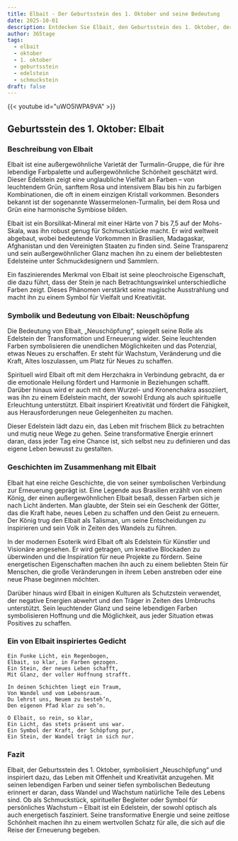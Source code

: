 ```yaml
---
title: Elbait - Der Geburtsstein des 1. Oktober und seine Bedeutung
date: 2025-10-01
description: Entdecken Sie Elbait, den Geburtsstein des 1. Oktober, der Neuschöpfung symbolisiert. Seine Symbolik und Geschichte werden Sie inspirieren.
author: 365tage
tags:
  - elbait
  - oktober
  - 1. oktober
  - geburtsstein
  - edelstein
  - schmuckstein
draft: false
---
```


{{< youtube id="uWO5lWPA9VA" >}}

## Geburtsstein des 1. Oktober: Elbait

### Beschreibung von Elbait

Elbait ist eine außergewöhnliche Varietät der Turmalin-Gruppe, die für ihre lebendige Farbpalette und außergewöhnliche Schönheit geschätzt wird. Dieser Edelstein zeigt eine unglaubliche Vielfalt an Farben – von leuchtendem Grün, sanftem Rosa und intensivem Blau bis hin zu farbigen Kombinationen, die oft in einem einzigen Kristall vorkommen. Besonders bekannt ist der sogenannte Wassermelonen-Turmalin, bei dem Rosa und Grün eine harmonische Symbiose bilden.

Elbait ist ein Borsilikat-Mineral mit einer Härte von 7 bis 7,5 auf der Mohs-Skala, was ihn robust genug für Schmuckstücke macht. Er wird weltweit abgebaut, wobei bedeutende Vorkommen in Brasilien, Madagaskar, Afghanistan und den Vereinigten Staaten zu finden sind. Seine Transparenz und sein außergewöhnlicher Glanz machen ihn zu einem der beliebtesten Edelsteine unter Schmuckdesignern und Sammlern.

Ein faszinierendes Merkmal von Elbait ist seine pleochroische Eigenschaft, die dazu führt, dass der Stein je nach Betrachtungswinkel unterschiedliche Farben zeigt. Dieses Phänomen verstärkt seine magische Ausstrahlung und macht ihn zu einem Symbol für Vielfalt und Kreativität.

### Symbolik und Bedeutung von Elbait: Neuschöpfung

Die Bedeutung von Elbait, „Neuschöpfung“, spiegelt seine Rolle als Edelstein der Transformation und Erneuerung wider. Seine leuchtenden Farben symbolisieren die unendlichen Möglichkeiten und das Potenzial, etwas Neues zu erschaffen. Er steht für Wachstum, Veränderung und die Kraft, Altes loszulassen, um Platz für Neues zu schaffen.

Spirituell wird Elbait oft mit dem Herzchakra in Verbindung gebracht, da er die emotionale Heilung fördert und Harmonie in Beziehungen schafft. Darüber hinaus wird er auch mit dem Wurzel- und Kronenchakra assoziiert, was ihn zu einem Edelstein macht, der sowohl Erdung als auch spirituelle Erleuchtung unterstützt. Elbait inspiriert Kreativität und fördert die Fähigkeit, aus Herausforderungen neue Gelegenheiten zu machen.

Dieser Edelstein lädt dazu ein, das Leben mit frischem Blick zu betrachten und mutig neue Wege zu gehen. Seine transformative Energie erinnert daran, dass jeder Tag eine Chance ist, sich selbst neu zu definieren und das eigene Leben bewusst zu gestalten.

### Geschichten im Zusammenhang mit Elbait

Elbait hat eine reiche Geschichte, die von seiner symbolischen Verbindung zur Erneuerung geprägt ist. Eine Legende aus Brasilien erzählt von einem König, der einen außergewöhnlichen Elbait besaß, dessen Farben sich je nach Licht änderten. Man glaubte, der Stein sei ein Geschenk der Götter, das die Kraft habe, neues Leben zu schaffen und den Geist zu erneuern. Der König trug den Elbait als Talisman, um seine Entscheidungen zu inspirieren und sein Volk in Zeiten des Wandels zu führen.

In der modernen Esoterik wird Elbait oft als Edelstein für Künstler und Visionäre angesehen. Er wird getragen, um kreative Blockaden zu überwinden und die Inspiration für neue Projekte zu fördern. Seine energetischen Eigenschaften machen ihn auch zu einem beliebten Stein für Menschen, die große Veränderungen in ihrem Leben anstreben oder eine neue Phase beginnen möchten.

Darüber hinaus wird Elbait in einigen Kulturen als Schutzstein verwendet, der negative Energien abwehrt und den Träger in Zeiten des Umbruchs unterstützt. Sein leuchtender Glanz und seine lebendigen Farben symbolisieren Hoffnung und die Möglichkeit, aus jeder Situation etwas Positives zu schaffen.

### Ein von Elbait inspiriertes Gedicht

```
Ein Funke Licht, ein Regenbogen,  
Elbait, so klar, in Farben gezogen.  
Ein Stein, der neues Leben schafft,  
Mit Glanz, der voller Hoffnung strafft.  

In deinen Schichten liegt ein Traum,  
Von Wandel und vom Lebensraum.  
Du lehrst uns, Neuem zu besteh’n,  
Den eigenen Pfad klar zu seh’n.  

O Elbait, so rein, so klar,  
Ein Licht, das stets präsent uns war.  
Ein Symbol der Kraft, der Schöpfung pur,  
Ein Stein, der Wandel trägt in sich nur.  
```

### Fazit

Elbait, der Geburtsstein des 1. Oktober, symbolisiert „Neuschöpfung“ und inspiriert dazu, das Leben mit Offenheit und Kreativität anzugehen. Mit seinen lebendigen Farben und seiner tiefen symbolischen Bedeutung erinnert er daran, dass Wandel und Wachstum natürliche Teile des Lebens sind. Ob als Schmuckstück, spiritueller Begleiter oder Symbol für persönliches Wachstum – Elbait ist ein Edelstein, der sowohl optisch als auch energetisch fasziniert. Seine transformative Energie und seine zeitlose Schönheit machen ihn zu einem wertvollen Schatz für alle, die sich auf die Reise der Erneuerung begeben.